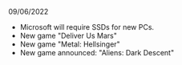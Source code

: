 09/06/2022

- Microsoft will require SSDs for new PCs.
- New game "Deliver Us Mars"
- New game "Metal: Hellsinger"
- New game announced: "Aliens: Dark Descent"
